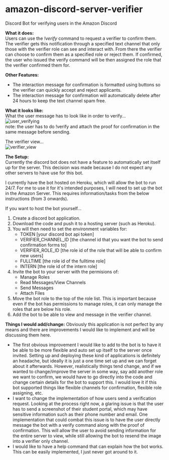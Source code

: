 # amazon-discord-server-verifier
Discord Bot for verifying users in the Amazon Discord

**What it does:**  
Users can use the *!verify* command to request a verifier to confirm them.  
The verifier gets this notification through a specified text channel that only those with the verifier role can see and interact with. From there the verifier can choose to confirm them as a specified role or reject them. If confirmed, the user who issued the verify command will be then assigned the role that the verifier confirmed them for.  

**Other Features:**  
- The interaction message for confirmation is formatted using buttons so the verifier can quickly accept and reject applicants.  
- The interaction message for confirmation will automatically delete after 24 hours to keep the text channel spam free.  

**What it looks like:**  
What the user message has to look like in order to verify...  
![user_verifying](https://user-images.githubusercontent.com/44732960/176973115-2da8c429-d1ed-4709-93e6-52898a371ea4.PNG)  
note: the user has to do !verify and attach the proof for confirmation in the same message before sending.  
  
The verifier view...  
![verifier_view](https://user-images.githubusercontent.com/44732960/176972968-93ada79b-670e-4224-bbe2-e79a24cf3ec4.PNG)  
    
**The Setup:**  
Currently the discord bot does not have a feature to automatically set itself up for the server. This decision was made because I do not expect any other servers to have use for this bot.  
  
I currently have the bot hosted on Heroku, which will allow the bot to run 24/7. For me to use it for it's intended purposes, I will need to set up the bot in the Amazon Server. This requires information/tasks from the below instructions (from 3 onwards).  

If you want to host the bot yourself...  
1. Create a discord bot application.  
2. Download the code and push it to a hosting server (such as Heroku).  
3. You will then need to set the environment variables for:  
   - TOKEN [your discord bot api token]
   - VERIFIER_CHANNEL_ID [the channel id that you want the bot to send confirmation forms to]  
   - VERIFIER_ROLE_ID [the role id of the role that will be able to confirm new users]  
   - FULLTIME [the role id of the fulltime role]  
   - INTERN [the role id of the intern role]  
4. Invite the bot to your server with the permisions of:  
   - Manage Roles  
   - Read Messages/View Channels  
   - Send Messages  
   - Attach Files  
5. Move the bot role to the top of the role list. This is important because even if the bot has permissions to manage roles, it can only manage the roles that are below his role.  
6. Add the bot to be able to view and message in the verifier channel.  
  
**Things I would add/change:**
Obviously this application is not perfect by any means and there are improvements I would like to implement and will be discussing them here.  
- The first obvious improvement I would like to add to the bot is to have it be able to be more flexible and auto set up itself to the server once invited. Setting up and deploying these kind of applications is definitely an headache, but ideally it is just a one time set up and we can forget about it afterwards. However, realistically things tend change, and if we wanted to change/improve the server in some way, say add another role we want to confirm, we would have to go directly into the code and change certain details for the bot to support this. I would love it if this bot supported things like flexible channels for confirmation, flexible role assigning, etc.   
- I want to change the implementation of how users send a verification request. Looking at the process right now, a glaring issue is that the user has to send a screenshot of their student portal, which may have sensitive information such as their phone number and email. One implementation that could combat this issue is to have the user directly message the bot with a verify command along with the proof of confirmation. This will allow the user to avoid sending information for the entire server to view, while still allowing the bot to resend the image into a verifier only channel.  
- I would like to have a help command that can explain how the bot works. This can be easily implemented, I just never got around to it.  
    

